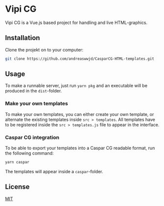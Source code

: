 # Vipi CG

Vipi CG is a Vue.js based project for handling and live HTML-graphics.

## Installation

Clone the projekt on to your computer:

```bash
git clone https://github.com/andreaswwjd/CasparCG-HTML-templates.git
```

## Usage

To make a runnable server, just run ```yarn pkg``` and an executable will be produced in the ```dist```-folder. 

### Make your own templates

To make your own templates, you can either create your own template, or alternate the existing templates inside ```src > templates```. All templates have to be registered inside the ```src > templates.js``` file to appear in the interface. 

### Caspar CG integration

To be able to export your templates into a Caspar CG readable format, run the following command:
```bash
yarn caspar
```
The templates will appear inside a ```caspar```-folder.


## License
[MIT](https://choosealicense.com/licenses/mit/)